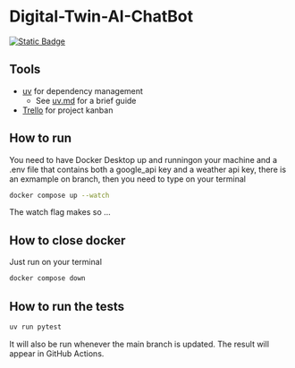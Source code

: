 # Digital-Twin-AI-ChatBot
[![Static Badge](https://img.shields.io/badge/Trello-Kanban-blue?style=flat&logo=trello&logoSize=auto)](https://trello.com/invite/b/68df8720f3a0b9358e3185e0/ATTI3cda1388218acd2b02eaf76dfd1ed374FD152D68/digital-twin)

## Tools
- [uv](https://github.com/astral-sh/uv) for dependency management
    - See [uv.md](docs/uv.md) for a brief guide
- [Trello](https://trello.com/invite/b/68df8720f3a0b9358e3185e0/ATTIf4dc42546f45cbc8140669f8207642abE25BF06A/digital-twin) for project kanban

## How to run
You need to have Docker Desktop up and runningon your machine and a .env file that contains both a google_api key and a weather api key, there is an exmample on branch, then you need to type on your terminal 
```bash
docker compose up --watch
```

The watch flag makes so ... 

## How to close docker
Just run on your terminal
```bash
docker compose down 
```

## How to run the tests
```bash
uv run pytest
```
It will also be run whenever the main branch is updated. The result will appear in GitHub Actions.


